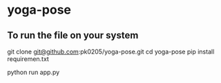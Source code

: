 # yoga-pose

## To run the file on your system

git clone git@github.com:pk0205/yoga-pose.git
cd yoga-pose
pip install requiremen.txt

python run app.py
